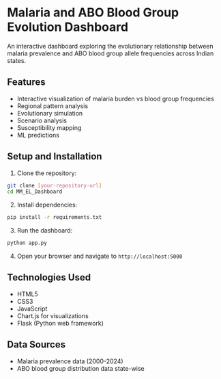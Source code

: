 # Malaria and ABO Blood Group Evolution Dashboard

An interactive dashboard exploring the evolutionary relationship between malaria prevalence and ABO blood group allele frequencies across Indian states.

## Features

- Interactive visualization of malaria burden vs blood group frequencies
- Regional pattern analysis
- Evolutionary simulation
- Scenario analysis
- Susceptibility mapping
- ML predictions

## Setup and Installation

1. Clone the repository:
```bash
git clone [your-repository-url]
cd MM_EL_Dashboard
```

2. Install dependencies:
```bash
pip install -r requirements.txt
```

3. Run the dashboard:
```bash
python app.py
```

4. Open your browser and navigate to `http://localhost:5000`


## Technologies Used

- HTML5
- CSS3
- JavaScript
- Chart.js for visualizations
- Flask (Python web framework)

## Data Sources

- Malaria prevalence data (2000-2024)
- ABO blood group distribution data state-wise
